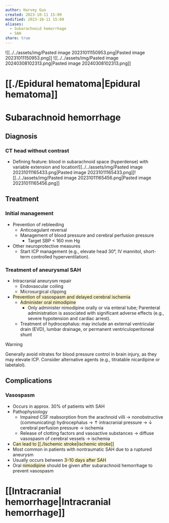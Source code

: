 ```yaml
---
author: Harvey Guo
created: 2023-10-11 15:09
modified: 2023-10-11 15:09
aliases:
  - Subarachnoid hemorrhage
  - SAH
share: true
---
```


![[../../assets/img/Pasted image 20231011150953.png|Pasted image 20231011150953.png]]
![[../../assets/img/Pasted image 20240308102313.png|Pasted image 20240308102313.png]]
# [[./Epidural hematoma|Epidural hematoma]]
# Subarachnoid hemorrhage
## Diagnosis
### CT head without contrast
- Defining feature: blood in subarachnoid space (hyperdense) with variable extension and location![[../../assets/img/Pasted image 20231011165433.png|Pasted image 20231011165433.png]]![[../../assets/img/Pasted image 20231011165456.png|Pasted image 20231011165456.png]]
## Treatment
### Initial management
- Prevention of rebleeding 
	- Anticoagulant reversal
	- Management of blood pressure and cerebral perfusion pressure
		- Target SBP < 160 mm Hg
- Other neuroprotective measures 
	- Start ICP management (e.g., elevate head 30°, IV mannitol, short-term controlled hyperventilation).
### Treatment of aneurysmal SAH
- Intracranial aneurysm repair
	- Endovascular coiling
	- Microsurgical clipping
- <span style="background:rgba(240, 200, 0, 0.2)">Prevention of vasospasm and delayed cerebral ischemia</span>
	- <span style="background:rgba(240, 200, 0, 0.2)">Administer oral nimodipine</span>
		- Only administer nimodipine orally or via enteral tube; Parenteral administration is associated with significant adverse effects (e.g., severe hypotension and cardiac arrest).
	- Treatment of hydrocephalus: may include an external ventricular drain (EVD), lumbar drainage, or permanent ventriculoperitoneal shunt

>[!warning] 
>Generally avoid nitrates for blood pressure control in brain injury, as they may elevate ICP. Consider alternative agents (e.g., titratable nicardipine or labetalol).
## Complications
### Vasospasm
- Occurs in approx. 30% of patients with SAH
- Pathophysiology
	- Impaired CSF reabsorption from the arachnoid villi → nonobstructive (communicating) hydrocephalus → ↑ intracranial pressure → ↓ cerebral perfusion pressure → ischemia
	- Release of clotting factors and vasoactive substances → diffuse vasospasm of cerebral vessels  → ischemia
- <span style="background:rgba(240, 200, 0, 0.2)">Can lead to [[./Ischemic stroke|ischemic stroke]]</span>
- Most common in patients with nontraumatic SAH due to a ruptured aneurysm
- Usually occurs between <span style="background:rgba(240, 200, 0, 0.2)">3–10 days after SAH</span>
- Oral <span style="background:rgba(240, 200, 0, 0.2)">nimodipine</span> should be given after subarachnoid hemorrhage to prevent vasospasm
# [[Intracranial hemorrhage|Intracranial hemorrhage]]